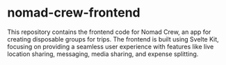 # nomad-crew-frontend
This repository contains the frontend code for Nomad Crew, an app for creating disposable groups for trips. The frontend is built using Svelte Kit, focusing on providing a seamless user experience with features like live location sharing, messaging, media sharing, and expense splitting.
